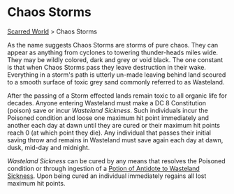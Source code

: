 # Chaos Storms 
[Scarred World](./scarred-world.md) > Chaos Storms

As the name suggests Chaos Storms are storms of pure chaos. They can appear as anything from cyclones to towering thunder-heads miles wide. They may be wildly colored, dark and grey or void black. The one constant is that when Chaos Storms pass they leave destruction in their wake. Everything in a storm's path is utterly un-made leaving behind land scoured to a smooth surface of toxic grey sand commonly referred to as Wasteland. 

After the passing of a Storm effected lands remain toxic to all organic life for decades. Anyone entering Wasteland must make a DC 8 Constitution (poison) save or incur _Wasteland Sickness_. Such individuals incur the Poisoned condition and loose one maximum hit point immediately and another each day at dawn until they are cured or their maximum hit points reach 0 (at which point they die). Any individual that passes their initial saving throw and remains in Wasteland must save again each day at dawn, dusk, mid-day and midnight.

_Wasteland Sickness_ can be cured by any means that resolves the Poisoned condition or through ingestion of a [Potion of Antidote to Wasteland Sickness](./prices.md). Upon being cured an individual immediately regains all lost maximum hit points.
